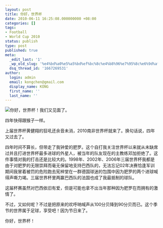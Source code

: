 ```yaml
---
layout: post
title: 你好，世界杯
date: 2010-06-11 16:25:08.000000000 +08:00
categories: []
tags:
- Football
- World Cup 2010
status: publish
type: post
published: true
meta:
  _edit_last: '1'
  _wp_old_slug: '%e4%bd%a0%e5%a5%bd%ef%bc%8c%e4%b8%96%e7%95%8c%e6%9d%af'
  dsq_thread_id: '1667269531'
author:
  login: admin
  email: kongchen@gmail.com
  display_name: KONG
  first_name: ''
  last_name: ''
---
```

![](assets/7446f28c8d6fb929ecff627be4e50a441.jpg)你好，世界杯！我们又见面了。

四年快得跟猴子一样。

上届世界杯黄健翔的狂吼还余音未消，2010南非世界杯就来了。换句话说，四年又过去了。

四年时间不算长，但带走了我钟爱的肥罗。这个自打我关注世界杯以来就从未缺席过并且打进世界杯最多进球的外星人，被当年的队友现在的主教练邓加拒绝了。这件事情对我的打击还是比较大的。1998年、2002年、2006年三届世界杯我都是由于对肥罗的无限崇拜而毫无保留地支持巴西队的，无法忘记02年决赛恰逢军训期间我冒着被罚的危险跑去宪梓堂在一群德国球迷的包围中因为肥罗的两个进球喊得声嘶力竭。三届世界杯里两赢巴西队的法国也成了我最抵制的球队。

这届杯赛虽然对巴西依旧有爱，但是可能也拿不出当年那种因为肥罗在而拥有的激情了。

不过，又如何呢？不过是把原来的欢呼呐喊声从100分贝降到90分贝而已。这个季节的世界属于足球，享受吧！因为节日来了。

你好，世界杯！